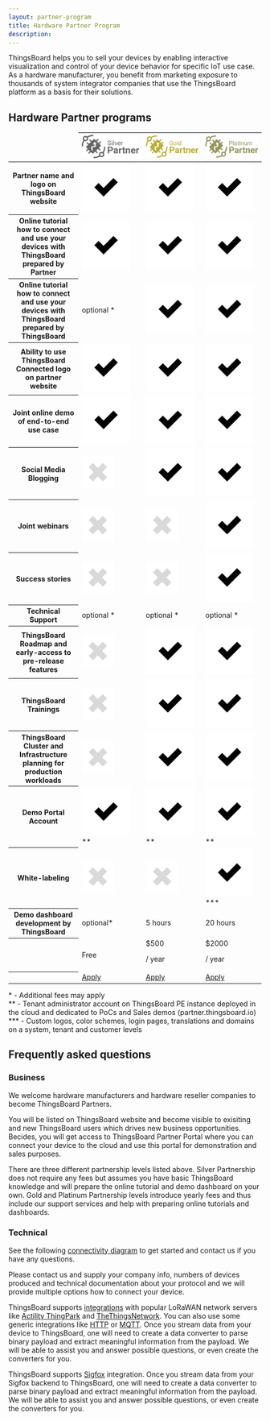 ```yaml
---
layout: partner-program
title: Hardware Partner Program
description:
---
```


<div id="background">
<div class="main"></div>
</div>

<div id="partner-intro">
    <p>
        ThingsBoard helps you to sell your devices by enabling interactive visualization and control of your device behavior for specific IoT use case. As a hardware manufacturer, you benefit from marketing exposure to thousands of system integrator companies that use the ThingsBoard platform as a basis for their solutions.
    </p>
</div>


<section id="partners-matrix">
	<main>
    <div id="backg-partners-matrix">
    <div class="silver"><div class="coln"><div class="head"></div></div></div>
    <div class="gold"><div class="coln"><div class="head"></div></div></div>
    <div class="platinum"><div class="coln"><div class="head"></div></div></div>
    </div>
	<h2>Hardware Partner programs</h2>
	<table>
            <thead>
                <tr>
                    <td></td>
                    <th><img src="/images/partners/silver-partner.svg" alt="silver"></th>
                    <th><img src="/images/partners/gold-partner.svg" alt="gold"></th>
                    <th><img src="/images/partners/platinum-partner.svg" alt="platinum"></th>
                </tr>
            </thead>
            <tbody>
                <tr>
                    <th>Partner name and logo on ThingsBoard website</th>
                    <td><img src="/images/pe/checked.svg" alt="checked"></td>
                    <td><img src="/images/pe/checked.svg" alt="checked"></td>
                    <td><img src="/images/pe/checked.svg" alt="checked"></td>
                </tr>
                <tr>
                    <th>Online tutorial how to connect and use your devices with ThingsBoard prepared by Partner</th>
                    <td><img src="/images/pe/checked.svg" alt="checked"></td>
                    <td><img src="/images/pe/checked.svg" alt="checked"></td>
                    <td><img src="/images/pe/checked.svg" alt="checked"></td>
                </tr>
                <tr>
                    <th>Online tutorial how to connect and use your devices with ThingsBoard prepared by ThingsBoard</th>
                    <td>optional *</td>
                    <td><img src="/images/pe/checked.svg" alt="checked"></td>
                    <td><img src="/images/pe/checked.svg" alt="checked"></td>
                </tr>
                <tr>
                    <th>Ability to use ThingsBoard Connected logo on partner website</th>
                    <td><img src="/images/pe/checked.svg" alt="checked"></td>
                    <td><img src="/images/pe/checked.svg" alt="checked"></td>
                    <td><img src="/images/pe/checked.svg" alt="checked"></td>
                </tr>
                <tr>
                    <th>Joint online demo of end-to-end use case</th>
                    <td><img src="/images/pe/checked.svg" alt="checked"></td>
                    <td><img src="/images/pe/checked.svg" alt="checked"></td>
                    <td><img src="/images/pe/checked.svg" alt="checked"></td>
                </tr>
                <tr>
                    <th>Social Media Blogging</th>
                    <td><img src="/images/pe/unchecked.svg" alt="unchecked"></td>
                    <td><img src="/images/pe/checked.svg" alt="checked"></td>
                    <td><img src="/images/pe/checked.svg" alt="checked"></td>
                </tr>
                <tr>
                    <th>Joint webinars</th>
                    <td><img src="/images/pe/unchecked.svg" alt="unchecked"></td>
                    <td><img src="/images/pe/unchecked.svg" alt="unchecked"></td>
                    <td><img src="/images/pe/checked.svg" alt="checked"></td>
                </tr>
                <tr>
                    <th>Success stories</th>
                    <td><img src="/images/pe/unchecked.svg" alt="unchecked"></td>
                    <td><img src="/images/pe/unchecked.svg" alt="unchecked"></td>
                    <td><img src="/images/pe/checked.svg" alt="checked"></td>
                </tr>
                <tr>
                    <th>Technical Support</th>
                    <td>optional *</td>
                    <td>optional *</td>
                    <td>optional *</td>
                </tr>
                <tr>
                    <th>ThingsBoard Roadmap and early-access to pre-release features</th>
                    <td><img src="/images/pe/unchecked.svg" alt="unchecked"></td>
                    <td><img src="/images/pe/checked.svg" alt="unchecked"></td>
                    <td><img src="/images/pe/checked.svg" alt="checked"></td>
                </tr>      
                <tr>
                    <th>ThingsBoard Trainings</th>
                    <td><img src="/images/pe/unchecked.svg" alt="unchecked"></td>
                    <td><img src="/images/pe/checked.svg" alt="checked"></td>
                    <td><img src="/images/pe/checked.svg" alt="checked"></td>
                </tr>    
                <tr>
                    <th>ThingsBoard Cluster and Infrastructure planning for production workloads</th>
                    <td><img src="/images/pe/unchecked.svg" alt="unchecked"></td>
                    <td><img src="/images/pe/checked.svg" alt="checked"></td>
                    <td><img src="/images/pe/checked.svg" alt="checked"></td>
                </tr>
                <tr>
                    <th>Demo Portal Account</th>
                    <td><img src="/images/pe/checked.svg" alt="checked">**</td>
                    <td><img src="/images/pe/checked.svg" alt="checked">**</td>
                    <td><img src="/images/pe/checked.svg" alt="checked">**</td>
                </tr>
                <tr>
                    <th>White-labeling</th>
                    <td><img src="/images/pe/unchecked.svg" alt="unchecked"></td>
                    <td><img src="/images/pe/unchecked.svg" alt="unchecked"></td>
                    <td><img src="/images/pe/checked.svg" alt="checked">***</td>
                </tr>
                <tr>
                    <th>Demo dashboard development by ThingsBoard</th>
                    <td>optional*</td>
                    <td>5 hours</td>
                    <td>20 hours</td>
                </tr>
                <tr class="table-price">
                    <th> </th>
                    <td>Free</td>
                    <td>$500 <p class="period">/ year</p></td>
                    <td>$2000 <p class="period">/ year</p></td>
                </tr>
                <tr>
                    <th> </th>
                    <td><a href="/partners/hardware/apply/?program=silver" class="button">Apply</a></td>
                    <td><a href="/partners/hardware/apply/?program=gold" class="button">Apply</a></td>
                    <td><a href="/partners/hardware/apply/?program=platinum" class="button">Apply</a></td>
                </tr>
            </tbody>
    </table>
        <p class="table-description">
            * - Additional fees may apply
            <br>** - Tenant administrator account on ThingsBoard PE instance deployed in the cloud and dedicated to PoCs and Sales demos (partner.thingsboard.io)
            <br>*** - Custom logos, color schemes, login pages, translations and domains on a system, tenant and customer levels
        </p>
	</main>
</section>


<div class="container faq-content">
    <h2 id="faq" class="text-center">Frequently asked questions</h2>
    <div class="pi-accordion">
        <h3>Business</h3>
        <div class="item" data-tag="h4" data-title="Who is eligible to become a Hardware Partner?">
            <div class="container">
                <p>
                    We welcome hardware manufacturers and hardware reseller companies to become ThingsBoard Partners. 
                </p>
            </div>
        </div>
        <div class="item" data-tag="h4" data-title="Why should I become a Hardware Partner?">
            <div class="container">
                <p>
                  You will be listed on ThingsBoard website and become visible to exisiting and new ThingsBoard users which drives new business opportunities. Becides, you will get access to ThingsBoard Partner Portal where you can connect your device to the cloud and use this portal for demonstration and sales purposes.
                </p>
            </div>
        </div>
        <div class="item" data-tag="h4" data-title="Are there fees to becoming a Hardware Partner?">
            <div class="container">
                <p>
                    There are three different partnership levels listed above. Silver Partnership does not require any fees but assumes you have basic ThingsBoard knowledge and will prepare the online tutorial and demo dashboard on your own. Gold and Platinum Partnership levels introduce yearly fees and thus include our support services and help with preparing online tutorials and dashboards.
                </p>
            </div>
        </div>
        <h3>Technical</h3>
        <div class="item" data-tag="h4" data-title="How can I enable free trial?">
            <div class="container">
                <p>
                    See the following <a href="/docs/getting-started-guides/connectivity/" target="blank">connectivity diagram</a> to get started and contact us if you have any questions.
                </p>
            </div>
        </div>
        <div class="item" data-tag="h4" data-title="What if my device uses custom TCP or UDP based protocol instead of HTTP or MQTT?">
            <div class="container">
                <p>
                    Please contact us and supply your company info, numbers of devices produced and technical documentation about your protocol and we will provide multiple options how to connect your device.
                </p>
            </div>
        </div>
        <div class="item" data-tag="h4" data-title="How to connect my LoRaWAN device?">
            <div class="container">
                <p>
                    ThingsBoard supports <a href="/docs/user-guide/integrations/" target="blank">integrations</a> with popular LoRaWAN network servers like <a href="/docs/user-guide/integrations/thingpark/" target="blank">Actility ThingPark</a> and <a href="/docs/user-guide/integrations/ttn/" target="blank">TheThingsNetwork</a>.
                    You can also use some generic integrations like <a href="/docs/user-guide/integrations/http/" target="blank">HTTP</a> or <a href="/docs/user-guide/integrations/mqtt/" target="blank">MQTT</a>.
                    Once you stream data from your device to ThingsBoard, one will need to create a data converter to parse binary payload and extract meaningful information from the payload.
                    We will be able to assist you and answer possible questions, or even create the converters for you.
                </p>
            </div>
        </div>
        <div class="item" data-tag="h4" data-title="How to connect my Sigfox device?">
            <div class="container">
                <p>
                    ThingsBoard supports <a href="/docs/user-guide/integrations/sigfox/" target="blank">Sigfox</a> integration. Once you stream data from your Sigfox backend to ThingsBoard, one will need to create a data converter to parse binary payload and extract meaningful information from the payload. We will be able to assist you and answer possible questions, or even create the converters for you.
                </p>
            </div>
        </div>
    </div>
</div>
